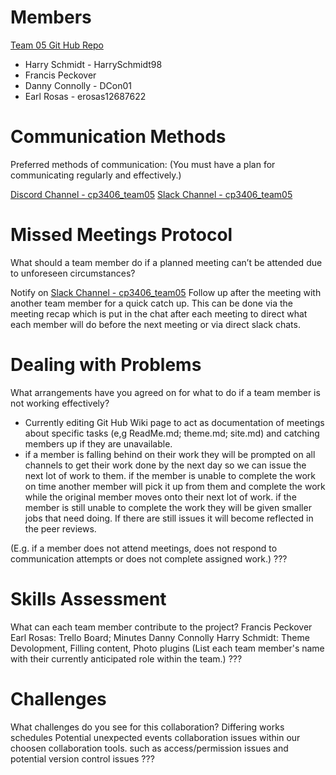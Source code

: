 # Members
[Team 05 Git Hub Repo](https://github.com/cp3402-students/cp3402-2022-1-site-team05)
 - Harry Schmidt - HarrySchmidt98
 - Francis Peckover
 - Danny Connolly - DCon01
 - Earl Rosas - erosas12687622

# Communication Methods
Preferred methods of communication:
(You must have a plan for communicating regularly and effectively.)

[Discord Channel - cp3406_team05](https://discord.gg/gvrfQDEy)
[Slack Channel - cp3406_team05](https://app.slack.com/client/T0C3E7EP2/G4XDZGNM8/thread/C0K0UUFN2-1649321120.142859)




# Missed Meetings Protocol
What should a team member do if a planned meeting can’t be attended due to unforeseen circumstances?

Notify on [Slack Channel - cp3406_team05](https://app.slack.com/client/T0C3E7EP2/G4XDZGNM8/thread/C0K0UUFN2-1649321120.142859)
Follow up after the meeting with another team member for a quick catch up. This can be done via the meeting recap which is put in the chat after each meeting to direct what each member will do before the next meeting or via direct slack chats.

# Dealing with Problems
What arrangements have you agreed on for what to do if a team member is not working effectively? 
- Currently editing Git Hub Wiki page to act as documentation of meetings about specific tasks (e,g ReadMe.md; theme.md; site.md) and catching members up if they are unavailable.
- if a member is falling behind on their work they will be prompted on all channels to get their work done by the next day so we can issue the next lot of work to them. if the member is unable to complete the work on time another member will pick it up from them and complete the work while the original member moves onto their next lot of work. if the member is still unable to complete the work they will be given smaller jobs that need doing. If there are still issues it will become reflected in the peer reviews.


(E.g. if a member does not attend meetings, does not respond to communication attempts or does not complete assigned work.)
???

# Skills Assessment
What can each team member contribute to the project?
Francis Peckover
Earl Rosas:  Trello Board; Minutes
Danny Connolly
Harry Schmidt: Theme Devolopment, Filling content, Photo plugins
(List each team member's name with their currently anticipated role within the team.)
???

# Challenges
What challenges do you see for this collaboration?
Differing works schedules
Potential unexpected events 
collaboration issues within our choosen collaboration tools. such as access/permission issues and potential version control issues
???
